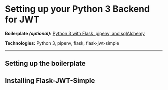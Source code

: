 # Setting up your Python 3 Backend for JWT

**Boilerplate *(optional)*:** [Python 3 with Flask, pipenv, and sqlAlchemy](https://github.com/4GeeksAcademy/flask-rest-hello)

**Technologies:** Python 3, pipenv, flask,  flask-jwt-simple

_____

## Setting up the boilerplate


## Installing Flask-JWT-Simple


##
